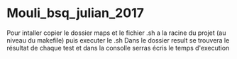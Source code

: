 # Mouli_bsq_julian_2017
Pour intaller copier le dossier maps et le fichier .sh a la racine du projet (au niveau du makefile) puis executer le .sh
Dans le dossier result se trouvera le résultat de chaque test et dans la consolle serras écris le temps d'execution
